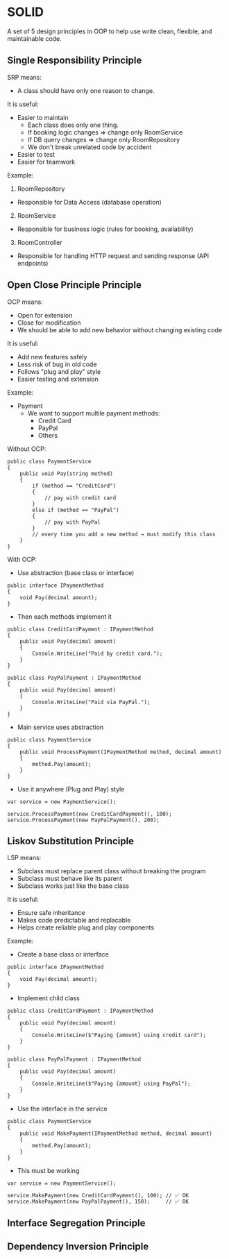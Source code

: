 # SOLID

A set of 5 design principles in OOP to help use write clean, flexible, and maintainable code.

## Single Responsibility Principle

SRP means:
- A class should have only one reason to change.

It is useful:
- Easier to maintain
  - Each class does only one thing.
  - If booking logic changes => change only RoomService
  - If DB query changes => change only RoomRepository
  - We don't break unrelated code by accident
- Easier to test
- Easier for teamwork

Example:
1. RoomRepository

- Responsible for Data Access (database operation)

2. RoomService

- Responsible for business logic (rules for booking, availability)

3. RoomController

- Responsible for handling HTTP request and sending response (API endpoints)

## Open Close Principle Principle

OCP means:
- Open for extension
- Close for modification
- We should be able to add new behavior without changing existing code

It is useful:
- Add new features safely
- Less risk of bug in old code
- Follows "plug and play" style
- Easier testing and extension

Example:
- Payment
  - We want to support multile payment methods:
    - Credit Card
    - PayPal
    - Others
   
Without OCP:
```
public class PaymentService
{
    public void Pay(string method)
    {
        if (method == "CreditCard")
        {
            // pay with credit card
        }
        else if (method == "PayPal")
        {
            // pay with PayPal
        }
        // every time you add a new method → must modify this class
    }
}
```

With OCP:
- Use abstraction (base class or interface)
```
public interface IPaymentMethod
{
    void Pay(decimal amount);
}
```
- Then each methods implement it
```
public class CreditCardPayment : IPaymentMethod
{
    public void Pay(decimal amount)
    {
        Console.WriteLine("Paid by credit card.");
    }
}

public class PayPalPayment : IPaymentMethod
{
    public void Pay(decimal amount)
    {
        Console.WriteLine("Paid via PayPal.");
    }
}
```
- Main service uses abstraction
```
public class PaymentService
{
    public void ProcessPayment(IPaymentMethod method, decimal amount)
    {
        method.Pay(amount);
    }
}
```
- Use it anywhere (Plug and Play) style
```
var service = new PaymentService();

service.ProcessPayment(new CreditCardPayment(), 100);
service.ProcessPayment(new PayPalPayment(), 200);
```

## Liskov Substitution Principle

LSP means:
- Subclass must replace parent class without breaking the program
- Subclass must behave like its parent
- Subclass works just like the base class

It is useful:
- Ensure safe inheritance
- Makes code predictable and replacable
- Helps create reliable plug and play components

Example:
- Create a base class or interface
```
public interface IPaymentMethod
{
    void Pay(decimal amount);
}
```

- Implement child class
```
public class CreditCardPayment : IPaymentMethod
{
    public void Pay(decimal amount)
    {
        Console.WriteLine($"Paying {amount} using credit card");
    }
}

public class PayPalPayment : IPaymentMethod
{
    public void Pay(decimal amount)
    {
        Console.WriteLine($"Paying {amount} using PayPal");
    }
}
```

- Use the interface in the service
```
public class PaymentService
{
    public void MakePayment(IPaymentMethod method, decimal amount)
    {
        method.Pay(amount);
    }
}
```

- This must be working
```
var service = new PaymentService();

service.MakePayment(new CreditCardPayment(), 100); // ✅ OK
service.MakePayment(new PayPalPayment(), 150);     // ✅ OK
```

## Interface Segregation Principle

## Dependency Inversion Principle
